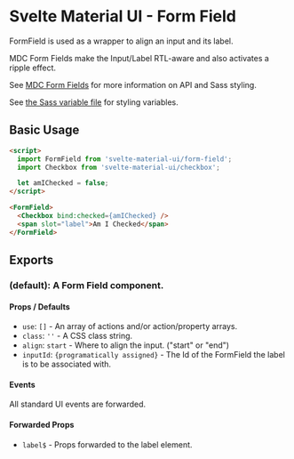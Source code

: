 # Svelte Material UI - Form Field

FormField is used as a wrapper to align an input and its label.

MDC Form Fields make the Input/Label RTL-aware and also activates a ripple effect.

See [MDC Form Fields](https://material.io/develop/web/components/input-controls/form-fields/) for more information on API and Sass styling.

See [the Sass variable file](https://github.com/material-components/material-components-web/blob/master/packages/mdc-form-field/_variables.scss) for styling variables.

## Basic Usage

```html
<script>
  import FormField from 'svelte-material-ui/form-field';
  import Checkbox from 'svelte-material-ui/checkbox';

  let amIChecked = false;
</script>

<FormField>
  <Checkbox bind:checked={amIChecked} />
  <span slot="label">Am I Checked</span>
</FormField>
```
## Exports

### (default): A Form Field component.

#### Props / Defaults

* `use`: `[]` - An array of actions and/or action/property arrays.
* `class`: `''` - A CSS class string.
* `align`: `start` - Where to align the input. ("start" or "end")
* `inputId`: `{programatically assigned}` - The Id of the FormField the label is to be associated with.

#### Events

All standard UI events are forwarded.

#### Forwarded Props

* `label$` - Props forwarded to the label element.